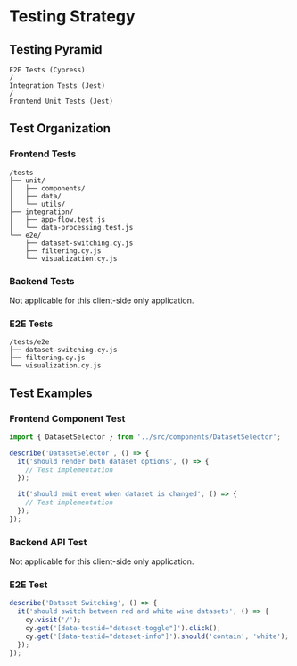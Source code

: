 # Testing Strategy

## Testing Pyramid

```
E2E Tests (Cypress)
/
Integration Tests (Jest)
/
Frontend Unit Tests (Jest)
```

## Test Organization

### Frontend Tests

```
/tests
├── unit/
│   ├── components/
│   ├── data/
│   └── utils/
├── integration/
│   ├── app-flow.test.js
│   └── data-processing.test.js
└── e2e/
    ├── dataset-switching.cy.js
    ├── filtering.cy.js
    └── visualization.cy.js
```

### Backend Tests

Not applicable for this client-side only application.

### E2E Tests

```
/tests/e2e
├── dataset-switching.cy.js
├── filtering.cy.js
└── visualization.cy.js
```

## Test Examples

### Frontend Component Test

```javascript
import { DatasetSelector } from '../src/components/DatasetSelector';

describe('DatasetSelector', () => {
  it('should render both dataset options', () => {
    // Test implementation
  });

  it('should emit event when dataset is changed', () => {
    // Test implementation
  });
});
```

### Backend API Test

Not applicable for this client-side only application.

### E2E Test

```javascript
describe('Dataset Switching', () => {
  it('should switch between red and white wine datasets', () => {
    cy.visit('/');
    cy.get('[data-testid="dataset-toggle"]').click();
    cy.get('[data-testid="dataset-info"]').should('contain', 'white');
  });
});
```
